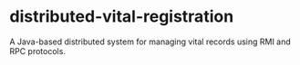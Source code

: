 # distributed-vital-registration
A Java-based distributed system for managing vital records using RMI and RPC protocols.
